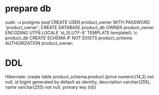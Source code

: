 # prepare db
sudo -u postgres psql
CREATE USER product_owner WITH PASSWORD 'product_owner';
CREATE DATABASE product_db OWNER product_owner ENCODING UTF8 LOCALE 'sl_SI.UTF-8' TEMPLATE template0;
\c product_db
CREATE SCHEMA IF NOT EXISTS product_schema AUTHORIZATION product_owner;

# DDL

Hibernate: create table product_schema.product (price numeric(14,2) not null, id bigint generated by default as identity, description varchar(255), name varchar(255) not null, primary key (id))
